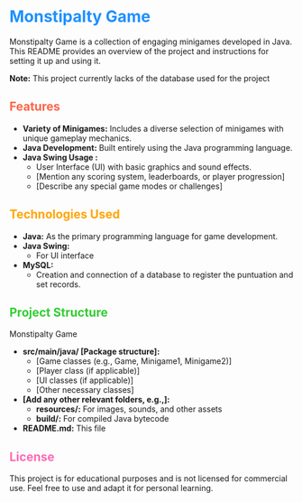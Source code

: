 # <span style="color:#1e90ff;">Monstipalty Game</span>

Monstipalty Game is a collection of engaging minigames developed in Java. This README provides an overview of the project and instructions for setting it up and using it. 

**Note:** This project currently lacks of the database used for the project

## <span style="color:#ff6347;">Features</span>

- **Variety of Minigames:** Includes a diverse selection of minigames with unique gameplay mechanics.
- **Java Development:** Built entirely using the Java programming language.
- **Java Swing Usage :** 
    - User Interface (UI) with basic graphics and sound effects.
    - [Mention any scoring system, leaderboards, or player progression]
    - [Describe any special game modes or challenges]

## <span style="color:#ffa500;">Technologies Used</span>

- **Java:** As the primary programming language for game development.
- **Java Swing:** 
    - For UI interface
- **MySQL:** 
    - Creation and connection of a database to register the puntuation and set records.

## <span style="color:#32cd32;">Project Structure</span>

Monstipalty Game
- **src/main/java/ [Package structure]:** 
    - [Game classes (e.g., Game, Minigame1, Minigame2)]
    - [Player class (if applicable)]
    - [UI classes (if applicable)]
    - [Other necessary classes]
- **[Add any other relevant folders, e.g.,]:**
    - **resources/:** For images, sounds, and other assets
    - **build/:** For compiled Java bytecode
- **README.md:** This file

## <span style="color:#ff69b4;">License</span>
This project is for educational purposes and is not licensed for commercial use. Feel free to use and adapt it for personal learning.
